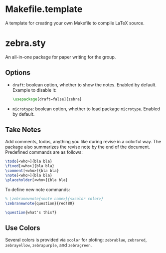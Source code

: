 # Makefile.template

  A template for creating your own Makefile to compile LaTeX source.

# zebra.sty

  An all-in-one package for paper writing for the group.

## Options

* `draft`: boolean option, whether to show the notes. Enabled by default. Example to disable it:

  ```latex
  \usepackage[draft=false]{zebra}
  ```
* `microtype`: boolean option, whether to load package `microtype`. Enabled by default.

## Take Notes

Add comments, todos, anything you like during revise in a colorful way. The package also summarizes the revise note by the end of the document. Predefined commands are as follows:
   
```latex
\todo[<who>]{bla bla}
\fixed[<who>]{bla bla}
\comment[<who>]{bla bla}
\note[<who>]{bla bla}
\placeholder[<who>]{bla bla}
```

To define new note commands:

```latex
% \zebranewnote{<note name>}{<xcolor color>}
\zebranewnote{question}{red!80}

\question{what's this?}
```

## Use Colors 

Several colors is provided via `xcolor` for ploting: `zebrablue`, `zebrared`, `zebrayellow`, `zebrapurple`, and `zebragreen`.
